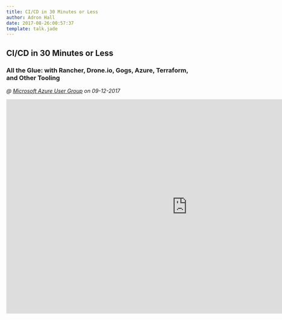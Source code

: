 ```yaml
---
title: CI/CD in 30 Minutes or Less
author: Adron Hall
date: 2017-08-26:00:57:37
template: talk.jade
---
```

## CI/CD in 30 Minutes or Less
### All the Glue: with Rancher, Drone.io, Gogs, Azure, Terraform, and Other Tooling
*@ [Microsoft Azure User Group](https://www.meetup.com/mscloud/) on 09-12-2017*

<iframe src="https://docs.google.com/presentation/d/e/2PACX-1vQzUT5toOERBlshTQZswfw3WZZH7yCEDtU1FLu3zpes7FNpGkYfIVhK7utDhQ_65fkeqCMfQ9K9Z_DA/embed?start=false&loop=false&delayms=3000" frameborder="0" width="960" height="569" allowfullscreen="true" mozallowfullscreen="true" webkitallowfullscreen="true"></iframe>
